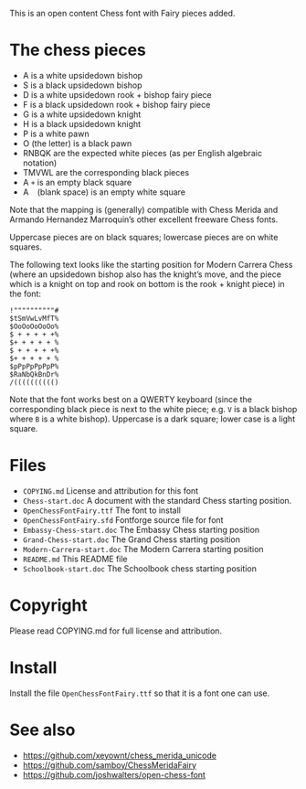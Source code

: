 This is an open content Chess font with Fairy pieces added.

# The chess pieces

* A is a white upsidedown bishop
* S is a black upsidedown bishop
* D is a white upsidedown rook + bishop fairy piece
* F is a black upsidedown rook + bishop fairy piece
* G is a white upsidedown knight
* H is a black upsidedown knight
* P is a white pawn
* O (the letter) is a black pawn
* RNBQK are the expected white pieces (as per English algebraic notation)
* TMVWL are the corresponding black pieces
* A `+` is an empty black square
* A ` ` (blank space) is an empty white square

Note that the mapping is (generally) compatible with Chess Merida
and Armando Hernandez Marroquin’s other excellent freeware
Chess fonts.

Uppercase pieces are on black squares; lowercase pieces are on white 
squares.

The following text looks like the starting position for Modern Carrera 
Chess (where an upsidedown bishop also has the knight’s move, and the
piece which is a knight on top and rook on bottom is the rook + knight
piece) in the font:

```
!""""""""""#
$tSmVwLvMfT%
$OoOoOoOoOo%
$ + + + + +%
$+ + + + + %
$ + + + + +%
$+ + + + + %
$pPpPpPpPpP%
$RaNbQkBnDr%
/(((((((((()
```

Note that the font works best on a QWERTY keyboard (since the corresponding
black piece is next to the white piece; e.g. `V` is a black bishop where
`B` is a white bishop).  Uppercase is a dark square; lower case is a 
light square.

# Files

* `COPYING.md` License and attribution for this font
* `Chess-start.doc` A document with the standard Chess starting position.
* `OpenChessFontFairy.ttf` The font to install
* `OpenChessFontFairy.sfd` Fontforge source file for font
* `Embassy-Chess-start.doc` The Embassy Chess starting position
* `Grand-Chess-start.doc` The Grand Chess starting position
* `Modern-Carrera-start.doc` The Modern Carrera starting position
* `README.md` This README file
* `Schoolbook-start.doc` The Schoolbook chess starting position

# Copyright

Please read COPYING.md for full license and attribution.

# Install

Install the file `OpenChessFontFairy.ttf` so that it is a font one can use.

# See also

* https://github.com/xeyownt/chess_merida_unicode
* https://github.com/samboy/ChessMeridaFairy
* https://github.com/joshwalters/open-chess-font
